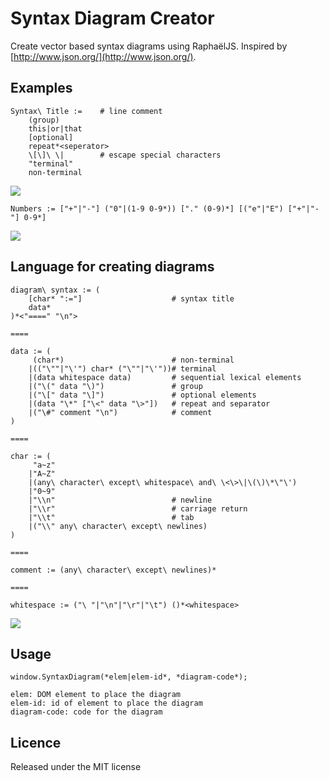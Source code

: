 # Syntax Diagram Creator

Create vector based syntax diagrams using RaphaëlJS.
Inspired by [http://www.json.org/](http://www.json.org/).

## Examples
    Syntax\ Title :=    # line comment 
        (group)
        this|or|that
        [optional]
        repeat*<seperator>
        \[\]\ \|        # escape special characters
        "terminal"
        non-terminal
![](https://raw.github.com/brian14708/syntax-diagram/master/examples/example.png)

    Numbers := ["+"|"-"] ("0"|(1-9 0-9*)) ["." (0-9)*] [("e"|"E") ["+"|"-"] 0-9*]
![](https://raw.github.com/brian14708/syntax-diagram/master/examples/numbers.png)

## Language for creating diagrams

    diagram\ syntax := (
        [char* ":="]                    # syntax title
        data*
    )*<"====" "\n">

    ====

    data := (
         (char*)                        # non-terminal 
        |(("\""|"\'") char* ("\""|"\'"))# terminal
        |(data whitespace data)         # sequential lexical elements
        |("\(" data "\)")               # group
        |("\[" data "\]")               # optional elements
        |(data "\*" ["\<" data "\>"])   # repeat and separator
        |("\#" comment "\n")            # comment
    )

    ====

    char := ( 
         "a~z"
        |"A~Z"
        |(any\ character\ except\ whitespace\ and\ \<\>\|\(\)\*\"\')
        |"0~9"
        |"\\n"                          # newline
        |"\\r"                          # carriage return
        |"\\t"                          # tab
        |("\\" any\ character\ except\ newlines)
    )

    ====

    comment := (any\ character\ except\ newlines)*

    ====

    whitespace := ("\ "|"\n"|"\r"|"\t") ()*<whitespace>
![](https://raw.github.com/brian14708/syntax-diagram/master/examples/syntax.png)

## Usage
    window.SyntaxDiagram(*elem|elem-id*, *diagram-code*);

    elem: DOM element to place the diagram
    elem-id: id of element to place the diagram
    diagram-code: code for the diagram

## Licence

Released under the MIT license
